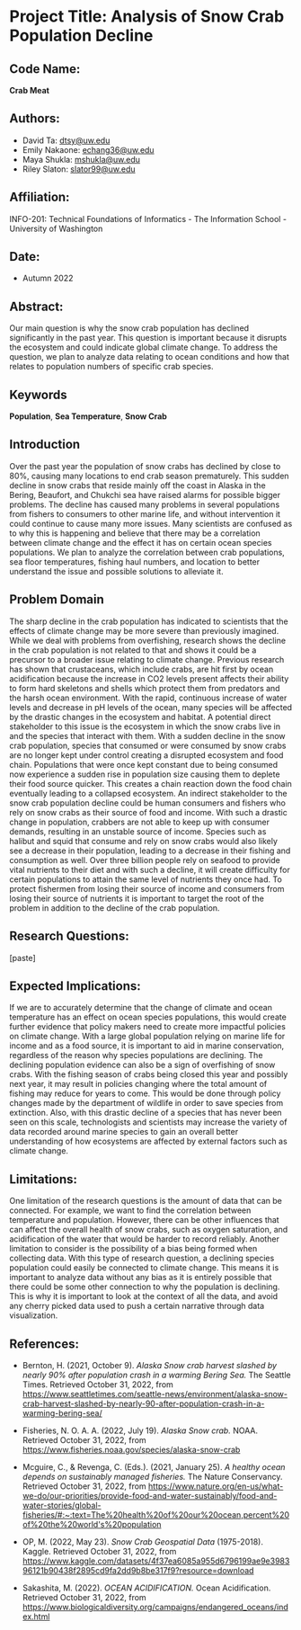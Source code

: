 # Project Title: Analysis of Snow Crab Population Decline

## Code Name:

**Crab Meat**

## Authors:

+ David Ta: dtsy@uw.edu
+ Emily Nakaone: echang36@uw.edu
+ Maya Shukla: mshukla@uw.edu
+ Riley Slaton: slator99@uw.edu

## Affiliation:

INFO-201: Technical Foundations of Informatics - The Information School - University of Washington

## Date:

+ Autumn 2022

## Abstract:

Our main question is why the snow crab population has declined significantly in the past year. This question is important because it disrupts the ecosystem and could indicate global climate change. To address the question, we plan to analyze data relating to ocean conditions and how that relates to population numbers of specific crab species.

## Keywords

__Population__, __Sea Temperature__,  __Snow Crab__

## Introduction

Over the past year the population of snow crabs has declined by close to 80%, causing many locations to end crab season prematurely. This sudden decline in snow crabs that reside mainly off the coast in Alaska in the Bering, Beaufort, and Chukchi sea have raised alarms for possible bigger problems. The decline has caused many problems in several populations from fishers to consumers to other marine life, and without intervention it could continue to cause many more issues. Many scientists are confused as to why this is happening and believe that there may be a correlation between climate change and the effect it has on certain ocean species populations. We plan to analyze the correlation between crab populations, sea floor temperatures, fishing haul numbers, and location to better understand the issue and possible solutions to alleviate it.

## Problem Domain

The sharp decline in the crab population has indicated to scientists that the effects of climate change may be more severe than previously imagined. While we deal with problems from overfishing, research shows the decline in the crab population is not related to that and shows it could be a precursor to a broader issue relating to climate change. Previous research has shown that crustaceans, which include crabs, are hit first by ocean acidification because the increase in CO2 levels present affects their ability to form hard skeletons and shells which protect them from predators and the harsh ocean environment. With the rapid, continuous increase of water levels and decrease in pH levels of the ocean, many species will be affected by the drastic changes in the ecosystem and habitat. A potential direct stakeholder to this issue is the ecosystem in which the snow crabs live in and the species that interact with them. With a sudden decline in the snow crab population, species that consumed or were consumed by snow crabs are no longer kept under control creating a disrupted ecosystem and food chain. Populations that were once kept constant due to being consumed now experience a sudden rise in population size causing them to deplete their food source quicker. This creates a chain reaction down the food chain eventually leading to a collapsed ecosystem. An indirect stakeholder to the snow crab population decline could be human consumers and fishers who rely on snow crabs as their source of food and income. With such a drastic change in population, crabbers are not able to keep up with consumer demands, resulting in an unstable source of income. Species such as halibut and squid that consume and rely on snow crabs would also likely see a decrease in their population, leading to a decrease in their fishing and consumption as well. Over three billion people rely on seafood to provide vital nutrients to their diet and with such a decline, it will create difficulty for certain populations to attain the same level of nutrients they once had. To protect fishermen from losing their source of income and consumers from losing their source of nutrients it is important to target the root of the problem in addition to the decline of the crab population. 

## Research Questions:

[paste]

## Expected Implications:

If we are to accurately determine that the change of climate and ocean temperature has an effect on ocean species populations, this would create further evidence that policy makers need to create more impactful policies on climate change. With a large global population relying on marine life for income and as a food source, it is important to aid in marine conservation, regardless of the reason why species populations are declining. The declining population evidence can also be a sign of overfishing of snow crabs. With the fishing season of crabs being closed this year and possibly next year, it may result in policies changing where the total amount of fishing may reduce for years to come. This would be done through policy changes made by the department of wildlife in order to save species from extinction. Also, with this drastic decline of a species that has never been seen on this scale, technologists and scientists may increase the variety of data recorded around marine species to gain an overall better understanding of how ecosystems are affected by external factors such as climate change.

## Limitations:

One limitation of the research questions is the amount of data that can be connected. For example, we want to find the correlation between temperature and population. However, there can be other influences that can affect the overall health of snow crabs, such as oxygen saturation, and acidification of the water that would be harder to record reliably. Another limitation to consider is the possibility of a bias being formed when collecting data. With this type of research question, a declining species population could easily be connected to climate change. This means it is important to analyze data without any bias as it is entirely possible that there could be some other connection to why the population is declining. This is why it is important to look at the context of all the data, and avoid any cherry picked data used to push a certain narrative through data visualization.

## References:

+ Bernton, H. (2021, October 9). *Alaska Snow crab harvest slashed by nearly 90% after population crash in a warming Bering Sea.* The Seattle Times. Retrieved October 31, 2022, from https://www.seattletimes.com/seattle-news/environment/alaska-snow-crab-harvest-slashed-by-nearly-90-after-population-crash-in-a-warming-bering-sea/

+ Fisheries, N. O. A. A. (2022, July 19). *Alaska Snow crab.* NOAA. Retrieved October 31, 2022, from https://www.fisheries.noaa.gov/species/alaska-snow-crab

+ Mcguire, C., & Revenga, C. (Eds.). (2021, January 25). *A healthy ocean depends on sustainably managed fisheries.* The Nature Conservancy. Retrieved October 31, 2022, from https://www.nature.org/en-us/what-we-do/our-priorities/provide-food-and-water-sustainably/food-and-water-stories/global-fisheries/#:~:text=The%20health%20of%20our%20ocean,percent%20of%20the%20world's%20population

+ OP, M. (2022, May 23). *Snow Crab Geospatial Data* (1975-2018). Kaggle. Retrieved October 31, 2022, from https://www.kaggle.com/datasets/4f37ea6085a955d6796199ae9e398396121b90438f2895cd9fa2dd9b8be317f9?resource=download

+ Sakashita, M. (2022). *OCEAN ACIDIFICATION.* Ocean Acidification. Retrieved October 31, 2022, from https://www.biologicaldiversity.org/campaigns/endangered_oceans/index.html

